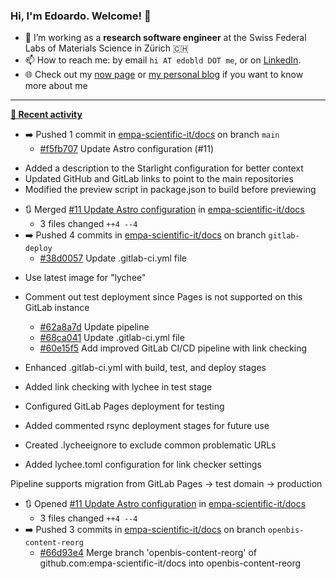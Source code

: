 ### Hi, I'm Edoardo. Welcome! 👋 

- 🔭 I’m working as a **research software engineer** at the Swiss Federal Labs of Materials Science in Zürich 🇨🇭
- 📫 How to reach me: by email `hi AT edobld DOT me`, or on [LinkedIn](https://linkedin.com/in/edobld).
- 🌐 Check out my [now page](https://edoardob.im/now) or [my personal blog](https://blog.edoardob.im) if you want to know more about me

---

**[📰 Recent activity](https://github.com/edoardob90)**
* ➡️ Pushed 1 commit in [empa-scientific-it/docs](https://github.com/empa-scientific-it/docs) on branch `main`
  * [#f5fb707](https://github.com/empa-scientific-it/docs/commit/f5fb707) Update Astro configuration (#11)

- Added a description to the Starlight configuration for better context
- Updated GitHub and GitLab links to point to the main repositories
- Modified the preview script in package.json to build before previewing
* 🔃 Merged [#11 Update Astro configuration](https://github.com/empa-scientific-it/docs/pull/11) in [empa-scientific-it/docs](https://github.com/empa-scientific-it/docs)
  * 3 files changed `++4 --4`
* ➡️ Pushed 4 commits in [empa-scientific-it/docs](https://github.com/empa-scientific-it/docs) on branch `gitlab-deploy`
  * [#38d0057](https://github.com/empa-scientific-it/docs/commit/38d0057) Update .gitlab-ci.yml file

- Use latest image for &#34;lychee&#34;
- Comment out test deployment since Pages is not supported on this GitLab instance
  * [#62a8a7d](https://github.com/empa-scientific-it/docs/commit/62a8a7d) Update pipeline
  * [#68ca041](https://github.com/empa-scientific-it/docs/commit/68ca041) Update .gitlab-ci.yml file
  * [#60e15f5](https://github.com/empa-scientific-it/docs/commit/60e15f5) Add improved GitLab CI/CD pipeline with link checking

- Enhanced .gitlab-ci.yml with build, test, and deploy stages
- Added link checking with lychee in test stage
- Configured GitLab Pages deployment for testing
- Added commented rsync deployment stages for future use
- Created .lycheeignore to exclude common problematic URLs
- Added lychee.toml configuration for link checker settings

Pipeline supports migration from GitLab Pages → test domain → production
* 🔃 Opened [#11 Update Astro configuration](https://github.com/empa-scientific-it/docs/pull/11) in [empa-scientific-it/docs](https://github.com/empa-scientific-it/docs)
  * 3 files changed `++4 --4`
* ➡️ Pushed 3 commits in [empa-scientific-it/docs](https://github.com/empa-scientific-it/docs) on branch `openbis-content-reorg`
  * [#66d93e4](https://github.com/empa-scientific-it/docs/commit/66d93e4) Merge branch &#39;openbis-content-reorg&#39; of github.com:empa-scientific-it/docs into openbis-content-reorg


